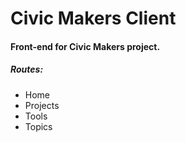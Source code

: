 # Civic Makers Client
#### Front-end for Civic Makers project.

##### Routes:
- Home
- Projects
- Tools
- Topics
